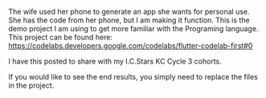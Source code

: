 The wife used her phone to generate an app she wants for personal use.
She has the code from her phone, but I am making it function.
This is the demo project I am using to get more familiar with the Programing language.
This project can be found here: https://codelabs.developers.google.com/codelabs/flutter-codelab-first#0

I have this posted to share with my I.C.Stars KC Cycle 3 cohorts.

If you would like to see the end results, you simply need to replace the files in the project.
